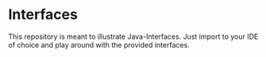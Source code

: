# Interfaces
This repository is meant to illustrate Java-Interfaces.
Just import to your IDE of choice and play around with the provided interfaces.
